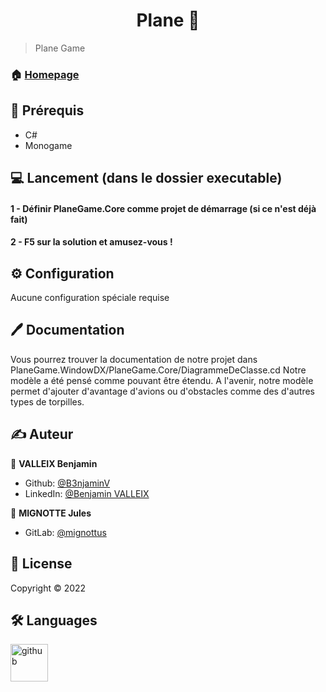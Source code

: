 <h1 align="center"> Plane 👋</h1>

> Plane Game

### 🏠 [Homepage](https://github.com/B3njaminV/monogame-plane-game)


## 📍 Prérequis

- C#
- Monogame

## ‍💻 Lancement (dans le dossier executable)
#### 1 - Définir PlaneGame.Core comme projet de démarrage (si ce n'est déjà fait)
#### 2 - F5 sur la solution et amusez-vous !

## ⚙️ Configuration
Aucune configuration spéciale requise

## 🖊️ Documentation
Vous pourrez trouver la documentation de notre projet dans PlaneGame.WindowDX/PlaneGame.Core/DiagrammeDeClasse.cd
Notre modèle a été pensé comme pouvant être étendu. A l'avenir, notre modèle permet d'ajouter d'avantage d'avions ou d'obstacles comme des d'autres types de torpilles. 

## ✍️ Auteur

👤 **VALLEIX Benjamin**

* Github: [@B3njaminV](https://github.com/B3njaminV)
* LinkedIn: [@Benjamin VALLEIX](https://www.linkedin.com/in/benjamin-valleix-27115719a)

👤 **MIGNOTTE Jules**

* GitLab: [@mignottus]()


## 📝 License

Copyright © 2022


## 🛠  Languages

<p> 
	<a href="https://github.com/" target="_blank"> 
        <img src="https://www.vectorlogo.zone/logos/github/github-icon.svg" alt="github" width="60" height="60"/> 
    </a> 
</p>

